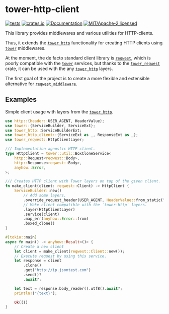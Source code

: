 # tower-http-client

[![tests](https://github.com/alekseysidorov/tower-http-client/actions/workflows/ci.yml/badge.svg)](https://github.com/alekseysidorov/tower-http-client/actions/workflows/ci.yml)
[![crates.io](https://img.shields.io/crates/v/tower-http-client.svg)](https://crates.io/crates/tower-http-client)
[![Documentation](https://docs.rs/tower-http-client/badge.svg)](https://docs.rs/tower-http-client)
[![MIT/Apache-2 licensed](https://img.shields.io/crates/l/tower-http-client)](./LICENSE)

<!-- ANCHOR: description -->

This library provides middlewares and various utilities for HTTP-clients.

Thus, it extends the [`tower_http`] functionality for creating HTTP clients
using [`tower`] middlewares.

At the moment, the de facto standard client library is [`reqwest`], which is
poorly compatible with the [`tower`] services, but thanks to the
[`tower_reqwest`] crate, it can be used with the any [`tower_http`] layers.

The first goal of the project is to create a more flexible and extensible
alternative for [`reqwest_middleware`].

## Examples

Simple client usage with layers from the [`tower_http`].

<!-- ANCHOR: example -->

```rust
use http::{header::USER_AGENT, HeaderValue};
use tower::{ServiceBuilder, ServiceExt};
use tower_http::ServiceBuilderExt;
use tower_http_client::{ServiceExt as _, ResponseExt as _};
use tower_reqwest::HttpClientLayer;

/// Implementation agnostic HTTP client.
type HttpClient = tower::util::BoxCloneService<
    http::Request<reqwest::Body>,
    http::Response<reqwest::Body>,
    anyhow::Error,
>;

/// Creates HTTP client with Tower layers on top of the given client.
fn make_client(client: reqwest::Client) -> HttpClient {
    ServiceBuilder::new()
        // Add some layers.
        .override_request_header(USER_AGENT, HeaderValue::from_static("tower-http-client"))
        // Make client compatible with the `tower-http` layers.
        .layer(HttpClientLayer)
        .service(client)
        .map_err(anyhow::Error::from)
        .boxed_clone()
}

#[tokio::main]
async fn main() -> anyhow::Result<()> {
    // Create a new client
    let client = make_client(reqwest::Client::new());
    // Execute request by using this service.
    let response = client
        .clone()
        .get("http://ip.jsontest.com")
        .send()?
        .await?;

    let text = response.body_reader().utf8().await?;
    println!("{text}");

    Ok(())
}
```

<!-- ANCHOR_END: example -->

[`tower_reqwest`]: https://docs.rs/tower-reqwest
[`reqwest_middleware`]: https://docs.rs/reqwest-middleware
[`reqwest`]: https://github.com/seanmonstar/reqwest
[`tower_http`]: https://github.com/tower-rs/tower-http
[`tower`]: https://github.com/tower-rs/tower

<!-- ANCHOR_END: description -->
